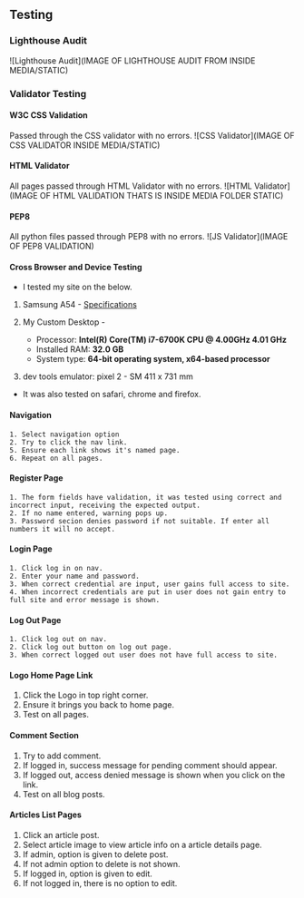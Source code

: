 ## Testing



### Lighthouse Audit 
![Lighthouse Audit](IMAGE OF LIGHTHOUSE AUDIT FROM INSIDE MEDIA/STATIC)


### Validator Testing 
#### W3C CSS Validation 
Passed through the CSS validator with no errors.
![CSS Validator](IMAGE OF CSS VALIDATOR INSIDE MEDIA/STATIC)

#### HTML Validator 
All pages passed through HTML Validator with no errors.
![HTML Validator](IMAGE OF HTML VALIDATION THATS IS INSIDE MEDIA FOLDER STATIC)

#### PEP8
All python files passed through PEP8 with no errors. 
![JS Validator](IMAGE OF PEP8 VALIDATION)

#### Cross Browser and Device Testing

- I tested my site on the below. 
1. Samsung A54 - [Specifications](https://specs-tech.com/en/samsung-galaxy-a54/)
2. My Custom Desktop - 

    * Processor: **Intel(R) Core(TM) i7-6700K CPU @ 4.00GHz 4.01 GHz**
    * Installed RAM: **32.0 GB**
    * System type: **64-bit operating system, x64-based processor**
 
1. dev tools emulator: pixel 2 - SM 411 x 731 mm

- It was also tested on safari, chrome and firefox. 

#### Navigation
    1. Select navigation option
    2. Try to click the nav link.
    5. Ensure each link shows it's named page. 
    6. Repeat on all pages.

#### Register Page 
    1. The form fields have validation, it was tested using correct and incorrect input, receiving the expected output. 
    2. If no name entered, warning pops up. 
    3. Password secion denies password if not suitable. If enter all numbers it will no accept. 

#### Login Page 
    1. Click log in on nav. 
    2. Enter your name and password. 
    3. When correct credential are input, user gains full access to site. 
    4. When incorrect credentials are put in user does not gain entry to full site and error message is shown. 

#### Log Out Page 
    1. Click log out on nav. 
    2. Click log out button on log out page. 
    3. When correct logged out user does not have full access to site. 

#### Logo Home Page Link
  1. Click the Logo in top right corner. 
  2. Ensure it brings you back to home page. 
  3. Test on all pages. 

#### Comment Section
  1. Try to add comment.  
  2. If logged in, success message for pending comment should appear.  
  3. If logged out, access denied message is shown when you click on the link. 
  4. Test on all blog posts. 

#### Articles List Pages
  1. Click an article post.  
  2. Select article image to view article info on a article details page.  
  3. If admin, option is given to delete post. 
  4. If not admin option to delete is not shown. 
  5. If logged in, option is given to edit. 
  6. If not logged in, there is no option to edit. 
